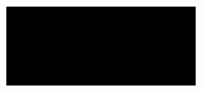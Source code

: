 <!-- ### Hello, I'm Higor 👋 -->
<!--
- ![Higor's GitHub stats](https://github-readme-stats.vercel.app/api?username=hcelante&layout=compact&show_icons=true&theme=tokyonight)-->
![Retro Stats](https://github.com/hcelante/HCelante/blob/main/retro-stats.gif)

<!-- ![Top Langs](https://github-readme-stats.vercel.app/api/top-langs/?username=hcelante&layout=compact&show_icons=true&theme=tokyonight&hide=jupyter%20notebook,rust,pug,c,shell) -->

<!-- - 🌱 I’m currently interested in Machine Learning -->
<!--

- 🔭 I’m currently working on ...
- 🌱 I’m currently learning ...
- 👯 I’m looking to collaborate on ...
- 🤔 I’m looking for help with ...
- 💬 Ask me about ...
- 📫 How to reach me: ...
- 😄 Pronouns: ...
- ⚡ Fun fact: ...
-->
